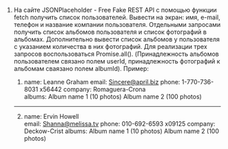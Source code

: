 1. На сайте JSONPlaceholder - Free Fake REST API  с помощью функции fetch получить список пользователей. 
  Вывести на экран: имя, e-mail, телефон и название компании пользователя.
  Отдельными запросами получить список альбомов пользователя и список фотографий в альбомах. 
  Дополнительно вывести список альбомов у пользователя с указанием количества в них фотографий. 
  Для реализации трех запросов воспользоваться Promise.all().
  (Принадлежность альбомов пользователем связано полем userId, принадлежность фотографий к альбомам сваязано полем albumId). 
      Пример: 
      1.  name: Leanne Graham
          email: Sincere@april.biz
          phone: 1-770-736-8031 x56442
          company: Romaguera-Crona    
          albums:
            Album name 1 (10 photos)
            Album name 2 (100 photos)
      __________________________________

      2.  name: Ervin Howell   
          email: Shanna@melissa.tv 
          phone: 010-692-6593 x09125
          company: Deckow-Crist
          albums:
            Album name 1 (10 photos)
            Album name 2 (100 photos)
